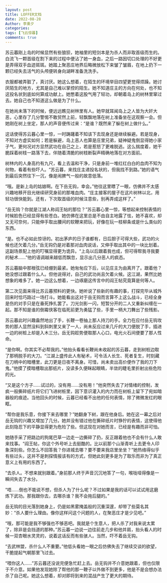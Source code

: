 ```yaml
---
layout: post
title: LOFFER文档
date: 2022-08-28
Author: 李熏夕
categories: 
tags: [飞云惊暮]
comments: true
--- 
```

苏云暮刚上岛的时候显然有些狼狈，她袖里的短剑本是为杀人而非取首级而生的。白流飞一颗首级在割下来的过程中便沾了她一身血，之后一路因切口处理的不好更是弄得双手血迹斑斑。她踏上聚恶庄地界后略微放松下来皱了皱眉，在地上扔下一颗已经失去活气的头颅便转身向湖畔准备洗洗手。

衣服都被弄脏了，真讨厌。她这么想着，在陌生的环境举目四望更觉得烦躁。她讨厌陌生的地方，尤其是自己难以掌控的陌生。她不知道庄主的方向在何处，也不知这投名状到底如何算成功献上。她憋着这股气用了轻功，却朝着岛上的树林里窜过去。她自己也不知道这么做是为了什么。

在她尚未落下的时候，便远远瞧见树林里有人。她早就耳闻岛上之人皆为大奸大恶，心里存了几分警惕不敢贸然上前，轻飘飘地落在树上准备坐在这观察一会。但她刚在树上坐定，那人的声音便传过来：“是谁？既然来了躲在树上做什么。”

这话使得苏云暮心里一惊，一时踌躇着不知该下去现身还是继续躲避。若是现身，不知对方虚实如何；若是躲避，岛上恶人也算是庄里兄弟，疑神疑鬼倒显得她小家子气，更何况对方显然武功在自己之上，若是惹怒了更难脱逃。这么揣度着，她干脆踩着树枝一路落下去，伴随着清脆的树枝断裂声精确地落在对方面前。

树林内的人身高约有九尺，看上去温和干净，只是身前一堆红红白白的血肉不知为何物，看着有些吓人。“苏云暮，来找庄主递投名状的，但我找不到路。”她的语气到最后突然往下一沉，像是闹脾气一般的故意低落。

“哦。是新上岛的姑娘啊。在下岳无钩，幸会。”他往这里瞟了一眼，仿佛并不太感兴趣地移开目光继续研究身前的那堆血肉。“庄主接客的屋子在这片树林以北，用轻功很快能到。还有，下次取首级的时候注意些，别再弄成这样了。”

“岳无钩？你就是江湖人称阎王帖的那位？”苏云暮心里一惊，等想起来控制表情的时候脸色已经显得有些苍白。她仿佛在这里总是不由自主地露了怯，她不喜欢，却又无可奈何，只能伸手取出腰间的软鞭来把玩，好像在玩一枝柳条或是什么类似的东西。

“是。也不必如此惊讶的。初出茅庐的日子谁都有，日后胆子可得大些，武功的火候也还欠着几分。”岳无钩仍是对着那对血肉说话，又伸手取出其中的一块比划着。这副场景配上他的叮嘱显得更为诡异。“上岛以后跟着我也成，但可得帮我寻我要的秘术……”他的语调越来越低而飘忽，显示出几分恶人的疯态。

苏云暮脑中那根弦已经绷到最紧。她匆匆应下后，以见庄主为由离开了。跟着他？她没想过跟着什么人。但他说得对，自己的武功尚且欠着火候。这江湖，果然比她想象的难多了。她一边这么想着，一边琢磨这传言中的阎王帖究竟算是何等人。

第二次见面来得比苏云暮预料的更快。她听说了些新的有趣的事，打探完毕从城外回来时恰巧路过一场打斗。她能看出这对于岳无钩而言算不上这么战斗，已经全身是伤的对手只是在垂死挣扎罢了。刀光剑影一闪，短暂分开的二人又重新纠缠在一起。那不知是谁的倒霉侠客在临死前更为勇猛了些，手里一柄大刀舞出了些残影。

苏云暮此时兴趣盎然地出了手，长鞭一卷抽上那人持刀的手。全力在应付岳无钩攻势的那人显然没料到斜刺里又来了一人，尚未反应过来几斤的大刀便脱了手，插进一边的树桩上却是入木三分。岳无钩趁势便取那人心口，电光火石间便要了那人性命。

“是你啊。你其实不必帮我的。”他抬头看看长鞭尚未收起的苏云暮，走到树桩边取了那柄脱手的大刀。“江湖上盛传此人有秘术，可令活人长生、死者复生，时刻藏在刀柄中的暗槽里，此刀更是日夜不离身。可惜，尚未卖出高价便作了我的刀下鬼。”他摸了摸暗槽取出那纸片，没读多久便眯起眼睛，半敛的睫毛里折射出些危险的光。

“又是这个方子……试过的，没有用……没有用！”他突然失去了对情绪的控制，发疯一般撕碎纸片将它们飞进树桩里，因下意识灌入的内力而在树桩上留下了宛如暗器般的痕迹。当他回头的时候，云暮已经看不出他的任何表情，除了微微发红的眼眶。

“帮你是我乐意，你接下来去哪里？”她翻身下树，跟在他身后。她在这一幕之后对岳无钩的兴趣又增加了几分。她并没有错过他在撕碎纸片时狰狞的表情，这使得他此刻隐忍下的平静显得更为危险了些。但这现在对她而言，已经是有趣而非可怕。

她随手采了把路边的狗尾巴草一边走一边撕碎了扔，反正跟着他也不会有什么人敢来找事。“阎王帖，你这个外号听上去挺酷的。比以前那个山渐青听上去更令人印象深刻些。你怎么不回答我？你进城去哪？要不要来我店里坐坐？”她热络得似乎有些过头，这并不是刺探情报该有的方式，但她此刻更多是为了取乐而非为了真正意义上有用的东西了。

“去杀人。不想来就别跟着。”身前那人终于声音沉沉地答了一句，喉咙哑得像是一瞬间失去了水分。

“唔……倒也不能说不想，但杀人为了什么呢？不过如果是我的话可以试试用这磨炼下武功。那我跟你去，去哪杀谁？我不会拖后腿的。”

岳无钩的目光落到她身上，仍是如黑雾掩盖般的沉重深邃，却带了些莫名其妙：“杀人要什么理由。像你这样问这个问题的人，在聚恶庄才是少见吧。”

“哦，那可能是我不够强也不够恶吧。我就是个生意人，把人杀了对我来说太累了，除非是会挡道的那种。”苏云暮一边说一边往前走几步和他并肩，抬头看人的时候一双杏眼水灵灵的，说着这话反而有些骇人。当然，吓不着岳无钩。

“去武林盟，杀什么人不重要。”他低头看她一眼之后仿佛失去了继续交谈的欲望，干脆提起气朝那里飞过去。

“喂你这人……”苏云暮还没说完便急忙赶上去。岳无钩并不介意她跟着，但也仅限于不介意。如果他发现她除了帮他的那一鞭子以外做不到更多，他是不是会想办法杀了自己呢。她这么想着，却对即将到来的混战产生了更大的期待。
